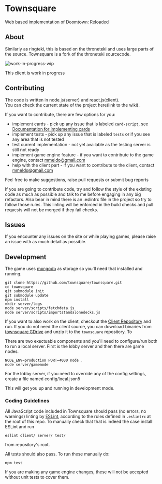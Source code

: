 # Townsquare

Web based implementation of Doomtown: Reloaded

## About

Similarly as ringteki, this is based on the throneteki and uses large parts of the source. 
Townsquare is a fork of the throneteki sourcecode.

![work-in-progress-wip](https://user-images.githubusercontent.com/10244559/111221193-752a4000-85da-11eb-9aff-0b6ae7ff7ca2.png)

This client is work in progress

## Contributing

The code is written in node.js(server) and react.js(client).  
You can check the current state of the project here(link to the wiki).

If you want to contribute, there are few options for you:
- implement cards - pick up any issue that is labeled `card-script`, see [Documentation for implementing cards](https://github.com/townsquare/townsquare/blob/master/docs/implementing-cards.md)
- implement tests - pick up any issue that is labeled `tests` or if you see any area that is not tested
- test current implementation - not yet available as the testing server is still not ready
- implement game engine feature - if you want to contribute to the game engine, contact mmeldo@gmail.com
- help with the client part - if you want to contribute to the client, contact mmeldo@gmail.com

Feel free to make suggestions, raise pull requests or submit bug reports

If you are going to contribute code, try and follow the style of the existing code as much as possible and talk to me before engaging in any big refactors.  Also bear in mind there is an .eslintrc file in the project so try to follow those rules.  This linting will be enforced in the build checks and pull requests will not be merged if they fail checks.

## Issues
If you encounter any issues on the site or while playing games, please raise an issue with as much detail as possible.

## Development

The game uses [mongodb](https://www.mongodb.com/) as storage so you'll need that installed and running.

```
git clone https://github.com/townsquare/townsquare.git
cd townsquare
git submodule init
git submodule update
npm install
mkdir server/logs
node server/scripts/fetchdata.js
node server/scripts/importstandalonedecks.js
```

If you want to also work on the client, checkout the [Client Repository](https://github.com/mmeldo/townsquare-client) and run.
If you do not need the client source, you can download binaries from [townsquare GDrive](https://drive.google.com/file/d/1MdnDSUBYE1Rl0edYYlHaLC3BcSfwx6-7/view?usp=sharing) and unzip it to the `townsquare` repository.
To 


There are two exectuable components and you'll need to configure/run both to run a local server.  First is the lobby server and then there are game nodes.

```
NODE_ENV=production PORT=4000 node .
node server/gamenode
```

For the lobby server, if you need to override any of the config settings, create a file named config/local.json5

This will get you up and running in development mode.

### Coding Guidelines

All JavaScript code included in Townsquare should pass (no errors, no warnings)
linting by [ESLint](http://eslint.org/), according to the rules defined in
`.eslintrc` at the root of this repo. To manually check that that is indeed the
case install ESLint and run

```
eslint client/ server/ test/
```

from repository's root.

All tests should also pass.  To run these manually do:

```
npm test
```

If you are making any game engine changes, these will not be accepted without unit tests to cover them.
